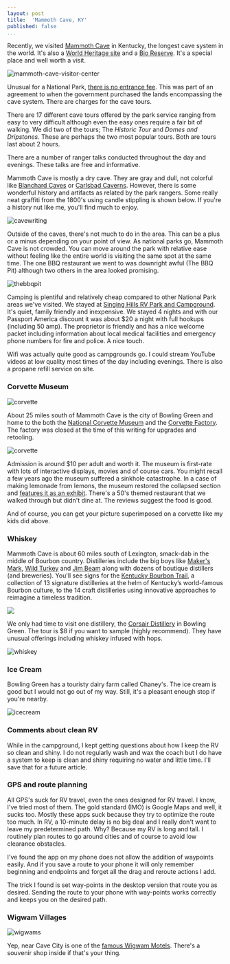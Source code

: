 ```yaml
---
layout: post  
title:  'Mammoth Cave, KY'
published: false
...
```


Recently, we visited [Mammoth
Cave](https://www.wikiwand.com/en/Mammoth_Cave_National_Park) in
Kentucky, the longest cave system in the world. It's also a [World
Heritage site](https://www.wikiwand.com/en/World_Heritage_site) and a
[Bio
Reserve](https://www.wikiwand.com/en/Man_and_the_Biosphere_Programme#/Biosphere_reserves).
It's a special place and well worth a visit.

![mammoth-cave-visitor-center](https://i.imgur.com/xMdxzT8.jpg)

Unusual for a National Park, [there is no entrance
fee](https://www.nps.gov/maca/planyourvisit/basicinfo.htm). This was
part of an agreement to when the government purchased the lands
encompassing the cave system. There are charges for the cave tours.

There are 17 different cave tours offered by the park service ranging
from easy to very difficult although even the easy ones require a fair
bit of walking. We did two of the tours; The *Historic Tour* and *Domes
and Dripstones*. These are perhaps the two most popular tours. Both are
tours last about 2 hours.

There are a number of ranger talks conducted throughout the day and
evenings. These talks are free and informative.

Mammoth Cave is mostly a dry cave. They are gray and dull, not colorful
like [Blanchard Caves](http://www.blanchardsprings.org/) or [Carlsbad
Caverns](https://www.nps.gov/cave/index.htm). However, there is some
wonderful history and artifacts as related by the park rangers. Some
really neat graffiti from the 1800's using candle stippling is shown
below. If you're a history nut like me, you'll find much to enjoy.

![cavewriting](https://i.imgur.com/jz66aJu.jpg)

Outside of the caves, there's not much to do in the area. This can be a
plus or a minus depending on your point of view. As national parks go,
Mammoth Cave is not crowded. You can move around the park with relative
ease without feeling like the entire world is visiting the same spot at
the same time. The one BBQ restaurant we went to was downright awful
(The BBQ Pit) although two others in the area looked promising.

![thebbqpit](https://i.imgur.com/IqwrmC1.jpg)

Camping is plentiful and relatively cheap compared to other National
Park areas we've visited. We stayed at [Singing Hills RV Park and
Campground](http://www.singinghillsrvpark.com/). It's quiet, family
friendly and inexpensive. We stayed 4 nights and with our Passport
America discount it was about $20 a night with full hookups (including
50 amp). The proprietor is friendly and has a nice welcome packet
including information about local medical facilities and emergency phone
numbers for fire and police. A nice touch.

Wifi was actually quite good as campgrounds go. I could stream YouTube
videos at low quality most times of the day including evenings. There is
also a propane refill service on site.

### Corvette Museum

![corvette](https://i.imgur.com/8MXravX.jpg)

About 25 miles south of Mammoth Cave is the city of Bowling Green and
home to the both the [National Corvette
Museum](https://www.corvettemuseum.org/) and the [Corvette
Factory](https://www.corvettemuseum.org/visit/plant-tours/). The factory
was closed at the time of this writing for upgrades and retooling.

![corvette](https://i.imgur.com/WEIJPGw.jpg)

Admission is around $10 per adult and worth it. The museum is first-rate with lots of interactive displays, movies and of course cars. You
might recall a few years ago the museum suffered a sinkhole
catastrophe. In a case of making lemonade from lemons, the museum
restored the collapsed section and [features it as an
exhibit](https://www.corvettemuseum.org/corvette-cave-in-exhibit-opens-on-two-year-anniversary-of-museum-sinkhole/).
There's a 50's themed restaurant that we walked through but didn't dine
at. The reviews suggest the food is good.

And of course, you can get your picture superimposed on a corvette like
my kids did above.

### Whiskey

Mammoth Cave is about 60 miles south of Lexington, smack-dab in the
middle of Bourbon country. Distilleries include the big boys like
[Maker's Mark](https://www.wikiwand.com/en/Maker%27s_Mark#distillery),
[Wild
Turkey](https://www.wikiwand.com/en/Wild_Turkey_(bourbon)#distillery)
and [Jim Beam](https://www.wikiwand.com/en/Jim_Beam) along with dozens
of boutique distillers (and breweries). You'll see signs for the
[Kentucky Bourbon
Trail](https://www.wikiwand.com/en/Kentucky_Bourbon_Trail), a collection
of 13 signature distilleries at the helm of Kentucky’s world-famous
Bourbon culture, to the 14 craft distilleries using innovative
approaches to reimagine a timeless tradition.

![](https://i.pinimg.com/originals/92/fe/80/92fe8098ee75d7120b48b2f79a4965fc.jpg)

We only had time to visit one distillery, the [Corsair
Distillery](http://www.corsairdistillery.com/home) in Bowling Green. The
tour is $8 if you want to sample (highly recommend). They have unusual
offerings including whiskey infused with hops.

![whiskey](https://i.imgur.com/8G9ByXu.jpg)

### Ice Cream

Bowling Green has a touristy dairy farm called Chaney's. The ice cream
is good but I would not go out of my way. Still, it's a pleasant
enough stop if you're nearby.

![icecream](https://i.imgur.com/COuLKhc.jpg)

### Comments about clean RV

While in the campground, I kept getting questions about how I keep the
RV so clean and shiny. I do not regularly wash and wax the coach but I
do have a system to keep is clean and shiny requiring no water and
little time. I'll save that for a future article.

### GPS and route planning

All GPS's suck for RV travel, even the ones designed for RV travel. I
know, I've tried most of them. The gold standard (IMO) is Google Maps
and well, it sucks too. Mostly these apps suck because they try to
optimize the route too much. In RV, a 10-minute delay is no big deal and
I really don't want to leave my predetermined path. Why? Because my RV
is long and tall. I routinely plan routes to go around cities and of
course to avoid low clearance obstacles.

I've found the app on my phone does not allow the addition of
waypoints easily. And if you save a route to your phone it will only
remember beginning and endpoints and forget all the drag and reroute
actions I add.

The trick I found is set way-points in the desktop version that route
you as desired. Sending the route to your phone with way-points works
correctly and keeps you on the desired path.

### Wigwam Villages

![wigwams](https://i.imgur.com/ROVvBja.jpg)

Yep, near Cave City is one of the [famous Wigwam
Motels](https://www.wikiwand.com/en/Wigwam_Motel). There's a souvenir
shop inside if that's your thing.
